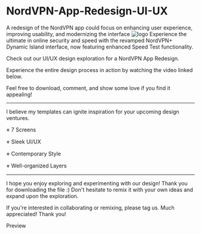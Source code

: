 # NordVPN-App-Redesign-UI-UX
A redesign of the NordVPN app could focus on enhancing user experience, improving usability, and modernizing the interface
![logo](https://github.com/mdalvihasanemon/NordVPN-App-Redesign-UI-UX/blob/main/cover.jpg)
Experience the ultimate in online security and speed with the revamped NordVPN+ Dynamic Island interface, now featuring enhanced Speed Test functionality.

Check out our UI/UX design exploration for a NordVPN App Redesign.







Experience the entire design process in action by watching the video linked below.







Feel free to download, comment, and show some love if you find it appealing!







------







I believe my templates can ignite inspiration for your upcoming design ventures.







⭐︎ 7 Screens

⭐︎ Sleek UI/UX

⭐︎ Contemporary Style

⭐︎ Well-organized Layers







------







I hope you enjoy exploring and experimenting with our design! Thank you for downloading the file :) Don't hesitate to remix it with your own ideas and expand upon the exploration.







If you're interested in collaborating or remixing, please tag us. Much appreciated! Thank you!

Preview
